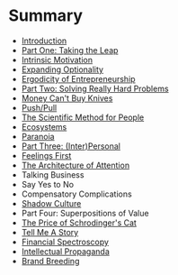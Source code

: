 # Summary

* [Introduction](README.md)
* [Part One: Taking the Leap](chapter1.md)
* [Intrinsic Motivation](intrinsic-motivation.md)
* [Expanding Optionality](expanding-optionality.md)
* [Ergodicity of Entrepreneurship](ergodicity-of-entrepreneurship.md)
* [Part Two: Solving Really Hard Problems](part-two-solving-really-hard-problems.md)
* [Money Can't Buy Knives](money-cant-buy-knives.md)
* [Push/Pull](pushpull.md)
* [The Scientific Method for People](the-scientific-method-for-people.md)
* [Ecosystems](ecosystems.md)
* [Paranoia](paranoia.md)
* [Part Three: \(Inter\)Personal](part-three.md)
* [Feelings First](feelings-first.md)
* [The Architecture of Attention](the-architecture-of-attention.md)
* Talking Business
* Say Yes to No
* Compensatory Complications
* [Shadow Culture](shadow-culture.md)
* Part Four: Superpositions of Value
* [The Price of Schrodinger's Cat](the-price-of-schrodingers-cat.md)
* [Tell Me A Story](tell-me-a-story.md)
* [Financial Spectroscopy](financial-spectroscopy.md)
* [Intellectual Propaganda](intellectual-propaganda.md)
* [Brand Breeding](brand-breeding.md)

